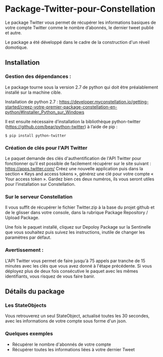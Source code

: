 # Package-Twitter-pour-Constellation
Le package Twitter vous permet de récupérer les informations basiques de votre compte Twitter comme le nombre d’abonnés, le dernier tweet publié et autre.

Le package a été développé dans le cadre de la construction d'un réveil domotique.

## Installation
### Gestion des dépendances :
Le package tourne sous la version 2.7 de python qui doit être préalablement installé sur la machine cible.

Installation de python 2.7 : https://developer.myconstellation.io/getting-started/creez-votre-premier-package-constellation-en-python/#Installer_Python_sur_Windows

Il est ensuite nécessaire d’installation la bibliothèque python-twitter (https://github.com/bear/python-twitter) à l’aide de pip :

`$ pip install python-twitter`

### Création de clés pour l'API Twitter
Le paquet demande des clés d'authentification de l'API Twitter pour fonctionner qu’il est possible de facilement récupérer sur le site suivant : https://apps.twitter.com/ 
Créez une nouvelle application puis dans la section « Keys and access tokens », générez une clé pour votre compte « Your access token ». Gardez bien ces deux numéros, ils vous seront utiles pour l’installation sur Constellation.

### Sur le serveur Constellation
Il vous suffit de récupérer le fichier Twitter.zip à la base du projet github et de le glisser dans votre console, dans la rubrique Package Repository / Upload Package.

Une fois le paquet installé, cliquez sur Depoloy Package sur la Sentinelle que vous souhaitez puis suivez les instructions, inutile de changer les paramètres par défaut.

### Avertissement :
L'API Twitter vous permet de faire jusqu'à 75 appels par tranche de 15 minutes avec les clés que vous avez donné à l'étape précédente. Si vous déployez plus de deux fois consécutive le paquet avec les mêmes identifiants, vous risquez de vous faire banir.

## Détails du package
### Les StateObjects
Vous retrouverez un seul StateObject, actualisé toutes les 30 secondes, avec les informations de votre compte sous forme d'un json. 

### Quelques exemples
* Récupérer le nombre d'abonnés de votre compte
* Récupérer toutes les informations liées à votre dernier Tweet
